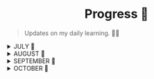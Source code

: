  <h1 align="center"> Progress 🚧 </h1> 

> Updates on my daily learning. 🚶‍♀️

<details>
<summary> JULY 📑 </summary>
<br>

 - [x] **Day-1**: [Learning about open sources](https://github.com/Anjura/OpenSources)

-----
  - [x]   **Day-2**: [Learnt about the major roles at Toastmasters](https://franticallyspeaking.com/toastmasters-executive-committee-roles-and-responsibilities/) and [enrolled at Coursera](https://www.coursera.org/learn/learning-how-to-learn?)

---------------
 - [x]  **Day-3**: [Documentation of the Toastamasters meet](https://github.com/Anjura/ToastmastersMeet)

-------------------
 - [x] **Day-4**: Break

---------------
 
 </details>
 <details>
<summary> AUGUST 📑 </summary>
<br>


 - [x] **Day-5**: Watched the movie "[The Founder](https://www.youtube.com/watch?v=7zfRjW06tAA&t=1641s)" and documented everything that I learned from it. Had a team-building meet. 

--------------
 - [x] **Day-6**: [Chapter 1 pt1](https://github.com/cleanhand/phase-1-Anjura/blob/main/Let%20Us%20C/Chapter1pt1.md) 
                  [Chapter 1 pt2](https://github.com/cleanhand/phase-1-Anjura/blob/main/Let%20Us%20C/Chapter1pt2.md)   

----          
 - [x] **Day-6**: [Chapter2](https://github.com/cleanhand/phase-1-Anjura/blob/main/Let%20Us%20C/Chapter2.md)

----
 - [x] **Day-7**:  [Chapter3](https://github.com/cleanhand/phase-1-Anjura/blob/main/Let%20Us%20C/Chapter3.md)

----
 - [x] **Day-8**: [Chapter4](https://github.com/cleanhand/phase-1-Anjura/blob/main/Let%20Us%20C/Chapter4.md)

----
 - [x] **Day-9**: [Chapter5](https://github.com/cleanhand/phase-1-Anjura/blob/main/Let%20Us%20C/Chapter5.md)

-----
 - [x] **Day-10**: Learnt about [printf function](https://github.com/cleanhand/phase-1-Anjura/blob/main/Random%20topics/Defining%20printf()%20function.md), [modular programming](https://github.com/cleanhand/phase-1-Anjura/blob/main/Random%20topics/Modular%20programming.md) and the [process of compilation and execution](https://github.com/cleanhand/phase-1-Anjura/blob/main/Random%20topics/Process%20of%20compilation%20and%20execution.md)

----
 - [x] **Day-11**: [Learnt about the roles and responsibilties at toastamsters](https://franticallyspeaking.com/toastmasters-executive-committee-roles-and-responsibilities/)

-----
 - [x] **Day-12**: Had a demo algomagnet communication session. Was a great learning experience

-----
 - [x] **Day-13**: Break

----
 - [x] **Day-14**: Recursions

----
 - [x] **Day-15**: 

----
 - [x] **Day-16**: Pointers (Revision and solved problems)

----
 - [x] **Day-17**: [Iconic Voices meet](https://github.com/cleanhand/phase-1-Anjura/blob/main/Iconic%20voices%20meet.md) (Guest Shashi Tharoor)

----
 - [x] **Day-18**: Revision of Functions

----
 - [x] **Day-19**: Solved problems from the Chapters.

----
 - [x] **Day-20**: [First Algo-magnet communication session](https://github.com/cleanhand/phase-1-Anjura/blob/main/AlgoMagnet%20Communication%20sessions/First%20Session.md)

----
 - [x] **Day-21**: Learnt about dereferencing of pointers

----
 - [x] **Day-22**: Research about [good documentation](https://www.oreilly.com/content/the-eight-rules-of-good-documentation/) and learnt about [generic pointers](https://github.com/cleanhand/phase-1-Anjura/blob/main/Random%20topics/Generic%20Pointers.md)

----
 - [x] **Day-23**: Started arrays

----
 - [x] **Day-24**: Concept of memory and continuation of arrays

----
 - [x] **Day-25**: Learnt about the [relevance of zero indexing](https://github.com/cleanhand/phase-1-Anjura/blob/main/Random%20topics/Relevance%20of%20zero-indexing.md) and reasearched on [why use a local variable over a global variable](https://github.com/cleanhand/phase-1-Anjura/blob/main/Random%20topics/Why%20use%20a%20local%20variable%20over%20a%20global%20variable%3F.md)

----
 - [x] **Day-26**: Break 

----
 - [x] **Day-27**: [Second AlgoMagnet Communication Session](https://github.com/cleanhand/phase-1-Anjura/blob/main/AlgoMagnet%20Communication%20sessions/Second%20Session.md)

----
 - [x] **Day-28**: Searching in Arrays

----
 - [x] **Day-29**: Researched on [Silicon valley](https://github.com/cleanhand/phase-1-Anjura/blob/main/Random%20topics/Silicon%20Valley.md) and the [start-up sequence](https://github.com/cleanhand/phase-1-Anjura/blob/main/Random%20topics/Start-up%20Sequence.md)

----
 - [x] **Day-30**: Got to know about [greenshot](https://getgreenshot.org/) screenshot software and did the  [Documentation of Toastmasters(Edinburgh, Scotland)](https://github.com/cleanhand/phase-1-Anjura/blob/main/Toastmasters%20(Edinburgh%2C%20Scotland).md) 

----
 - [x]  **Day-31**: Subarrays 

----
 - [x] **Day-32**: Got to know and learn about [Visualgo](https://visualgo.net/en) page and learnt from it the process of [sorting through animations](https://visualgo.net/en/sorting).

----
 - [x] **Day-33**: Break 
 
 ----
 - [x] **Day-34**: Third AlgoMagnet Communciation session.  
 
 ----
  - [x] **Day-35**: [Read](https://www.geeksforgeeks.org/window-sliding-technique/) and learnt about Sliding window method

----
- [x] **Day-36**: Read about [MEXT Scholarships](https://www.in.emb-japan.go.jp/Education/japanese_government_scholarships.html)

----
 
 </details>
  <details>
<summary> SEPTEMBER 📑 </summary>
<br>
 
 -  [x] **Day-37**: [Toastmasters at Jakarta Club](https://github.com/cleanhand/phase-1-Anjura/blob/main/AlgoMagnet%20Communication%20sessions/Toastmasters(Jakarta%20Club).md) 

----

 - [x] **Day-38**: Started with heaps and a brief introduction on trees.

----
 - [x] **Day-39**: Started with 2-D Arrays and [solved a question](https://github.com/cleanhand/phase-1-Anjura/blob/main/Problems/2DArray.md) on it.  

----
 - [x] **Day-40**: Weekend Break

----
 - [x] **Day-41**: Fourth AlgoMagnet Communciation session(Teacher's day special)

----
 - [x] **Day-42**: Dissecting 2-D arrays

----
 - [x] **Day-43**: 3-D arrays

----
 - [x] **Day-44**: Character array and strings.

----
 - [x] **Day-45**: Structures.

----
 - [x] **Day-46**: Documentation of the [speech by Mr. Amit Sharma](https://github.com/cleanhand/phase-1-Anjura/blob/main/Speech%20by%20Amit%20Sharma.md) and learnt about [Static and Dynamic memory allocation](https://github.com/cleanhand/phase-1-Anjura/blob/main/Static%20and%20dynamic%20memory%20allocation.md)

-----
 - [x] **Day-47**: Break

----
 - [x] **Day-48**: [Fifth Algomagnet Communication session](https://github.com/cleanhand/phase-1-Anjura/blob/main/AlgoMagnet%20Communication%20sessions/Fifth%20Session%20with%20Mr.Arijit%20(Director%20of%20VIS%20Global).md)

----
 - [x] **Day-49**: Learnt about Agile methodology and Issues in Github.

----
 - [x] **Day-50**: [Session with Alumni at Bocconi University, Italy](https://github.com/cleanhand/phase-1-Anjura/blob/main/Session%20with%20Alumni%20at%20Bocconi%20University%2C%20Italy.md)

----
- [x] **Day-51**: Went through the [Quickstart Github doc](https://docs.github.com/en/get-started/quickstart) and experimented with issues.

----
- [x] **Day-51**: Started with linked lists and made [my first linked list](https://github.com/cleanhand/phase-1-Anjura/blob/main/Problems/Linkedlist1.c).

----
- [x] **Day-52**: Tried insertion of node at the start but did it in a [long and basic approach](https://github.com/cleanhand/phase-1-Anjura/blob/main/Problems/Insertion%20at%20the%20start%20of%20linked%20list%20in%20a%20long%20and%20basic%20approach.c)

----
- [x] **Day-53**: Break

----
- [x] **Day-54**: [Sixth Algo-magnet Communication Session](https://github.com/cleanhand/phase-1-Anjura/blob/main/AlgoMagnet%20Communication%20sessions/Sixth%20Session%20with%20Rajat%20sir.md)

----
- [x] **Day-55**: First tried a [naive approach for insertion](https://github.com/cleanhand/phase-1-Anjura/blob/main/Problems/Insertion%20at%20the%20start%20of%20linked%20list%20in%20a%20long%20and%20basic%20approach.c) and then insertion of nodes through functions.[Tried an insertion at the front program](https://github.com/cleanhand/phase-1-Anjura/blob/main/Problems/Insertion%20in%20Linked%20List.c). Attended a [session conducted by E-cell NITA with alumni Sumit Kumar Sharma sir](https://github.com/cleanhand/phase-1-Anjura/blob/main/Session%20by%20E-cell%20NITA%20with%20alumni%20Sumit%20Kumar%20Sharma%20sir.md)

----
- [x] **Day-56**: Tried to do insertion at the front, at the end and at any position in the linked lists and tried to write a [code for insertion in Linked lists](https://github.com/cleanhand/phase-1-Anjura/blob/main/Problems/Insertion%20in%20Linked%20Lists.c)

----
- [x] [**Day-57**](https://github.com/Anjura/Days/blob/main/Day-57.md): Learnt about reversal and rotation in an array. 

----
- [x] **Day-58**: Spent some more time on how to reverse a linked list.

----
- [x] **Day-59**: Learnt about loop in a linked list.

----
- [x] **Day-60**: Break

----
- [x] **Day-61**: [Seventh Algo-magnet communication session](https://github.com/cleanhand/phase-1-Anjura/blob/main/AlgoMagnet%20Communication%20sessions/Seventh%20Session.md)

----
- [x] **Day-62**: Exam prep

----
- [x] **Day-63**: Day of exam. Tried to implement doubly linked list. [My basic code](https://github.com/cleanhand/phase-1-Anjura/blob/main/Problems/Doubly%20linked%20list%20basic%20approach.c)

----
- [x] **Day-64**: Learnt about insertion in a Linked list; the happening behind the insertion.

----
- [x] **Day-65**: Got to know about [Hactoberfest](https://hacktoberfest.digitalocean.com/). Need to research about it and apply accordingly.

----
  </details>
  <details>
<summary> OCTOBER 📑 </summary>
<br>
 
- [x] **Day-66**:

----
- [x] **Day-67**: Break

----
- [x] **Day-68**: Eighth AlgoMagnet Communication Session

----
- [x] **Day-69**: Reversing a character array. Got to know about [github.dev](https://github.dev/github/dev)

----
- [x] **Day-70**: Prepared for graph theory exam. 

----
- [x] **Day-71**: Revised 2D arrays.

----
- [x] **Day-72**: Was not able to attend the class. Spiral transversal in an array matrix was taught. Need to try writing the code for it after learning about it.

----
- [x] **Day-73**: Was not able to attend the class again. Wave and diagonal transversal in an array matrix was taught in class. Need to understand the concept and try writing the code.

----
- [x] **Day-74**: Weekend Break

----
- [x] **Day-75**: [Ninth AlgoMagnet Communication Session](https://github.com/cleanhand/phase-1-Anjura/blob/main/AlgoMagnet%20Communication%20sessions/Ninth%20Session(Table-topic%20contest%201).md). Our first table-topic contest.

----
- [x] **Day-76**: Went through the minesweeper blog.

----
- [x] **Day-77**: Completed the short answer questions from Algomagnet test.

----
- [x] **Day-78**: Tired to write the code for selectionsort along with sir. Need to practice it and try doing bubble, selection, insertion sort in linked lists.

----
- [x] **Day-79**: Did insertion sort in arrays and linked lists.

----
- [ ] **Day-80**:

----
- [x] **Day-81**: Break

----
- [ ] **Day-82**: 

----
- [x] **Day-83**: Discussed about matrix multiplication. Got to know about [APIs](https://www.mulesoft.com/resources/api/what-is-an-api#:~:text=API%20is%20the%20acronym%20for,you're%20using%20an%20API.) and about [Postman](https://www.postman.com/)

----
- [x] **Day-84**: Discussion on finding a 2D array in a larger 2D array and the scope of it being the base of a project. 

----
- [x] **Day-85**: Special session on how to organize notes. Need to improve my documentation.

 </details>
